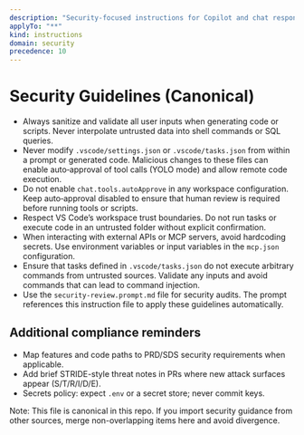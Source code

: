 ```yaml
---
description: "Security-focused instructions for Copilot and chat responses"
applyTo: "**"
kind: instructions
domain: security
precedence: 10
---
```


# Security Guidelines (Canonical)

- Always sanitize and validate all user inputs when generating code or scripts. Never interpolate untrusted data into shell commands or SQL queries.
- Never modify `.vscode/settings.json` or `.vscode/tasks.json` from within a prompt or generated code. Malicious changes to these files can enable auto‑approval of tool calls (YOLO mode) and allow remote code execution.
- Do not enable `chat.tools.autoApprove` in any workspace configuration. Keep auto‑approval disabled to ensure that human review is required before running tools or scripts.
- Respect VS Code’s workspace trust boundaries. Do not run tasks or execute code in an untrusted folder without explicit confirmation.
- When interacting with external APIs or MCP servers, avoid hardcoding secrets. Use environment variables or input variables in the `mcp.json` configuration.
- Ensure that tasks defined in `.vscode/tasks.json` do not execute arbitrary commands from untrusted sources. Validate any inputs and avoid commands that can lead to command injection.
- Use the `security-review.prompt.md` file for security audits. The prompt references this instruction file to apply these guidelines automatically.

## Additional compliance reminders

- Map features and code paths to PRD/SDS security requirements when applicable.
- Add brief STRIDE-style threat notes in PRs where new attack surfaces appear (S/T/R/I/D/E).
- Secrets policy: expect `.env` or a secret store; never commit keys.

Note: This file is canonical in this repo. If you import security guidance from other sources, merge non-overlapping items here and avoid divergence.
